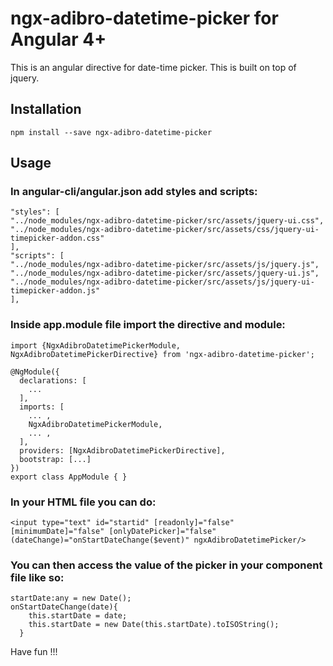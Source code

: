 # ngx-adibro-datetime-picker for Angular 4+

This is an angular directive for date-time picker. This is built on top of jquery.

## Installation
```
npm install --save ngx-adibro-datetime-picker
```

## Usage

### In angular-cli/angular.json add styles and scripts:

```
"styles": [
"../node_modules/ngx-adibro-datetime-picker/src/assets/jquery-ui.css",
"../node_modules/ngx-adibro-datetime-picker/src/assets/css/jquery-ui-timepicker-addon.css"
],
"scripts": [
"../node_modules/ngx-adibro-datetime-picker/src/assets/js/jquery.js",              
"../node_modules/ngx-adibro-datetime-picker/src/assets/jquery-ui.js",
"../node_modules/ngx-adibro-datetime-picker/src/assets/js/jquery-ui-timepicker-addon.js"
],
```

### Inside app.module file import the directive and module:

```
import {NgxAdibroDatetimePickerModule, NgxAdibroDatetimePickerDirective} from 'ngx-adibro-datetime-picker';

@NgModule({
  declarations: [
    ...
  ],
  imports: [
    ... ,
    NgxAdibroDatetimePickerModule,
    ... ,
  ],
  providers: [NgxAdibroDatetimePickerDirective],
  bootstrap: [...]
})
export class AppModule { }

```
### In your HTML file you can do:

```
<input type="text" id="startid" [readonly]="false" [minimumDate]="false" [onlyDatePicker]="false" (dateChange)="onStartDateChange($event)" ngxAdibroDatetimePicker/>
```
### You can then access the value of the picker in your component file like so:

```
startDate:any = new Date();
onStartDateChange(date){
    this.startDate = date;
    this.startDate = new Date(this.startDate).toISOString();
  }
```
Have fun !!!
